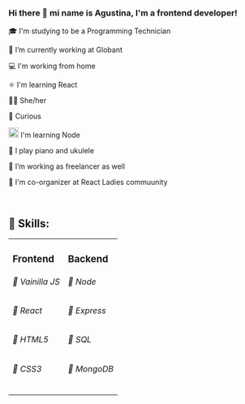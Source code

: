 ### Hi there 👋 mi name is Agustina, I'm a frontend developer!

<p> 🎓 I'm studying to be a Programming Technician </p>
<p> 🔭 I’m currently working at Globant </p>
<p> 💻 I'm working from home </p>
<p> ⚛️ I'm learning React </p>
<p> 👩🏻‍ She/her </p>
<p> 👀 Curious</p>
<p> <img src="https://midu.dev/images/tags/node.png" width="20"> I'm learning Node </p>
<p> 🎹 I play piano and ukulele</p>
<p> 🔭 I’m working as freelancer as well </p>
<p> 💼 I'm co-organizer at React Ladies commuunity </p>
<br>
<h2>📝 Skills: </h2>
<table>
  <tr>
    <td valign="top">
      <h3>Frontend</h3>
      <h6>📕&nbsp;Vainilla JS</h6>
      <h6>📕&nbsp;React</h6>
      <h6>📕&nbsp;HTML5</h6>
      <h6>📕&nbsp;CSS3</h6>
    </td>
    <td valign="top">
      <h3>Backend</h3>
      <h6>📕&nbsp;Node</h6>
      <h6>📕&nbsp;Express</h6>
      <h6>📕&nbsp;SQL</h6>
      <h6>📕&nbsp;MongoDB</h6>
    </td>
  </tr>
</table>

<!--
**AgustinaMartinez/AgustinaMartinez** is a ✨ _special_ ✨ repository because its `README.md` (this file) appears on your GitHub profile.

Skills: ReactJs / JS / HTML / CSS / NodeJS / Express / MySQL / MongoDB

Here are some ideas to get you started:

-  ...
- 🌱 I’m currently learning ...
- 👯 I’m looking to collaborate on ...
- 🤔 I’m looking for help with ...
- 💬 Ask me about ...
- 📫 How to reach me: ...
- 👩🏻‍💻
- ⚡ Fun fact: ...

-->
